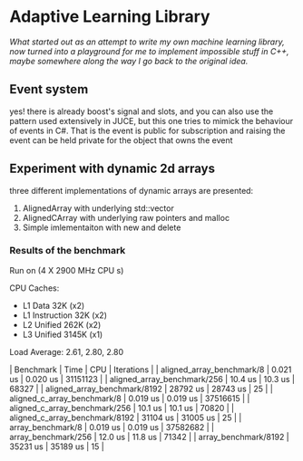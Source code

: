 # Adaptive Learning Library
*What started out as an attempt to write my own machine learning library, now turned into a playground for me to implement impossible stuff in C++, maybe somewhere along the way I go back to the original idea.*

## Event system 
yes! there is already boost's signal and slots, and you can also use the pattern used extensively in JUCE, but this one tries to mimick the behaviour of events in C#. That is the event is public for subscription and raising the event can be held private for the object that owns the event

## Experiment with dynamic 2d arrays
three different implementations of dynamic arrays are presented:
1. AlignedArray with underlying std::vector
2. AlignedCArray with underlying raw pointers and malloc
3. Simple imlementaiton with new and delete

### Results of the benchmark
Run on (4 X 2900 MHz CPU s)

CPU Caches:
  * L1 Data 32K (x2)
  * L1 Instruction 32K (x2)
  * L2 Unified 262K (x2)
  * L3 Unified 3145K (x1)
  
Load Average: 2.61, 2.80, 2.80


| Benchmark | Time | CPU | Iterations |
| aligned_array_benchmark/8 | 0.021 us | 0.020 us | 31151123 |
| aligned_array_benchmark/256 | 10.4 us | 10.3 us | 68327 |
| aligned_array_benchmark/8192 |     28792 us   |     28743 us  |         25 |
| aligned_c_array_benchmark/8 |     0.019 us   |     0.019 us  |   37516615 |
| aligned_c_array_benchmark/256 |      10.1 us   |      10.1 us  |      70820 |
| aligned_c_array_benchmark/8192 |     31104 us   |     31005 us  |         25 |
| array_benchmark/8              |     0.019 us   |     0.019 us  |   37582682 |
| array_benchmark/256            |      12.0 us   |      11.8 us  |      71342 |
| array_benchmark/8192           |     35231 us   |     35189 us  |         15 |
